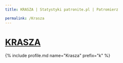 ```yaml
---
title: KRASZA | Statystyki patronite.pl | Patromierz

permalink: /Krasza
---
```


# [KRASZA](https://patronite.pl/Krasza)

{% include profile.md name="Krasza" prefix="k" %}
